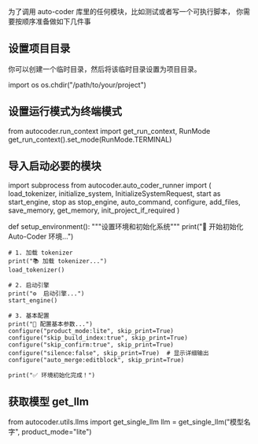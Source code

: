 
为了调用 auto-coder 库里的任何模块，比如测试或者写一个可执行脚本，
你需要按顺序准备做如下几件事

## 设置项目目录

你可以创建一个临时目录，然后将该临时目录设置为项目目录。

import os
os.chdir("/path/to/your/project")

##  设置运行模式为终端模式
from autocoder.run_context import get_run_context, RunMode
get_run_context().set_mode(RunMode.TERMINAL)

## 导入启动必要的模块 
import subprocess
from autocoder.auto_coder_runner import (
    load_tokenizer,
    initialize_system,
    InitializeSystemRequest,
    start as start_engine,
    stop as stop_engine,
    auto_command,
    configure,
    add_files,
    save_memory,
    get_memory,
    init_project_if_required
)

def setup_environment():
    """设置环境和初始化系统"""
    print("🚀 开始初始化 Auto-Coder 环境...")
    
    # 1. 加载 tokenizer
    print("📚 加载 tokenizer...")
    load_tokenizer()
    
    # 2. 启动引擎
    print("⚙️  启动引擎...")
    start_engine()
    
    # 3. 基本配置
    print("🔧 配置基本参数...")
    configure("product_mode:lite", skip_print=True)
    configure("skip_build_index:true", skip_print=True)
    configure("skip_confirm:true", skip_print=True)
    configure("silence:false", skip_print=True)  # 显示详细输出
    configure("auto_merge:editblock", skip_print=True)
    
    print("✅ 环境初始化完成！")


## 获取模型 get_llm

from autocoder.utils.llms import get_single_llm
llm = get_single_llm("模型名字", product_mode="lite")


